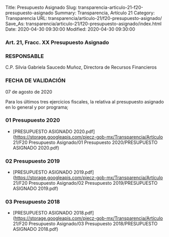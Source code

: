 Title: Presupuesto Asignado
Slug: transparencia-articulo-21-f20-presupuesto-asignado
Summary: Transparencia, Artículo 21
Category: Transparencia
URL: transparencia/articulo-21/f20-presupuesto-asignado/
Save_As: transparencia/articulo-21/f20-presupuesto-asignado/index.html
Date: 2020-04-30 09:30:00
Modified: 2020-04-30 09:30:00


### Art. 21, Fracc. XX Presupuesto Asignado

### RESPONSABLE

C.P. Silvia Gabriela Saucedo Muñoz, Directora de Recursos Financieros

### FECHA DE VALIDACIÓN

07 de agosto de 2020

Para los últimos tres ejercicios fiscales, la relativa al presupuesto asignado en lo general y por programa;


### 01 Presupuesto 2020


* [PRESUPUESTO ASIGNADO 2020.pdf](https://storage.googleapis.com/pjecz-gob-mx/Transparencia/Artículo 21/F20 Presupuesto Asignado/01 Presupuesto 2020/PRESUPUESTO ASIGNADO 2020.pdf)


### 02 Presupuesto 2019


* [PRESUPUESTO ASIGNADO 2019.pdf](https://storage.googleapis.com/pjecz-gob-mx/Transparencia/Artículo 21/F20 Presupuesto Asignado/02 Presupuesto 2019/PRESUPUESTO ASIGNADO 2019.pdf)


### 03 Presupuesto 2018


* [PRESUPUESTO ASIGNADO 2018.pdf](https://storage.googleapis.com/pjecz-gob-mx/Transparencia/Artículo 21/F20 Presupuesto Asignado/03 Presupuesto 2018/PRESUPUESTO ASIGNADO 2018.pdf)


